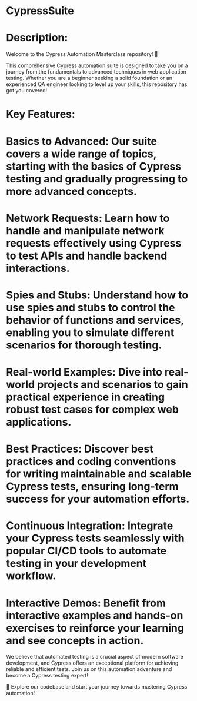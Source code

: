 # CypressSuite
# Description:
Welcome to the Cypress Automation Masterclass repository! 🚀

This comprehensive Cypress automation suite is designed to take you on a journey from the fundamentals to advanced techniques in web application testing. Whether you are a beginner seeking a solid foundation or an experienced QA engineer looking to level up your skills, this repository has got you covered!

# Key Features:

# Basics to Advanced: Our suite covers a wide range of topics, starting with the basics of Cypress testing and gradually progressing to more advanced concepts.
# Network Requests: Learn how to handle and manipulate network requests effectively using Cypress to test APIs and handle backend interactions.
# Spies and Stubs: Understand how to use spies and stubs to control the behavior of functions and services, enabling you to simulate different scenarios for thorough testing.
# Real-world Examples: Dive into real-world projects and scenarios to gain practical experience in creating robust test cases for complex web applications.
# Best Practices: Discover best practices and coding conventions for writing maintainable and scalable Cypress tests, ensuring long-term success for your automation efforts.
# Continuous Integration: Integrate your Cypress tests seamlessly with popular CI/CD tools to automate testing in your development workflow.
# Interactive Demos: Benefit from interactive examples and hands-on exercises to reinforce your learning and see concepts in action.
We believe that automated testing is a crucial aspect of modern software development, and Cypress offers an exceptional platform for achieving reliable and efficient tests. Join us on this automation adventure and become a Cypress testing expert!

🔗 Explore our codebase and start your journey towards mastering Cypress automation!


